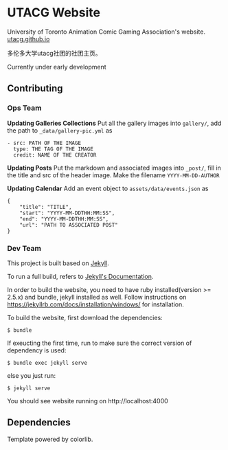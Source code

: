 # UTACG Website
University of Toronto Animation Comic Gaming Association's website.  <a href="utacg.github.io">utacg.github.io</a>

多伦多大学utacg社团的社团主页。

Currently under early development

## Contributing
### Ops Team
__Updating Galleries Collections__ Put all the gallery images into `gallery/`,  add the path to `_data/gallery-pic.yml` as 
```
- src: PATH OF THE IMAGE
  type: THE TAG OF THE IMAGE
  credit: NAME OF THE CREATOR
```

__Updating Posts__ Put the markdown and associated images into `_post/`, fill in the title and src of the header image. Make  the filename `YYYY-MM-DD-AUTHOR`

__Updating Calendar__ Add an event object to `assets/data/events.json` as 
```
{
    "title": "TITLE",
    "start": "YYYY-MM-DDTHH:MM:SS",
    "end": "YYYY-MM-DDTHH:MM:SS",
    "url": "PATH TO ASSOCIATED POST"
}
```

### Dev Team
This project is built based on <a href="https://jekyllrb.com/">Jekyll</a>. 

To run a full build, refers to <a href="https://jekyllrb.com/docs/">Jekyll's Documentation</a>. 

In order to build the website, you need to have ruby installed(version >= 2.5.x)
and bundle, jekyll installed as well. Follow instructions on https://jekyllrb.com/docs/installation/windows/ for installation.

To build the website, first download the dependencies:

    $ bundle

If exeucting the first time, run to make sure the correct version of dependency is used:

    $ bundle exec jekyll serve

else you just run:

    $ jekyll serve

You should see website running on http://localhost:4000

## Dependencies
Template powered by colorlib. 
